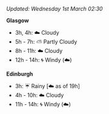 *Updated: Wednesday 1st March 02:30*

**Glasgow**

* 3h, 4h: :cloud: Cloudy
* 5h - 7h: :partly_sunny: Partly Cloudy
* 8h - 11h: :cloud: Cloudy
* 12h - 14h: :cyclone: Windy (:cloud:)

**Edinburgh**

* 3h: :umbrella: Rainy [:cloud: as of 19h]
* 4h - 10h: :cloud: Cloudy
* 11h - 14h: :cyclone: Windy (:cloud:)
